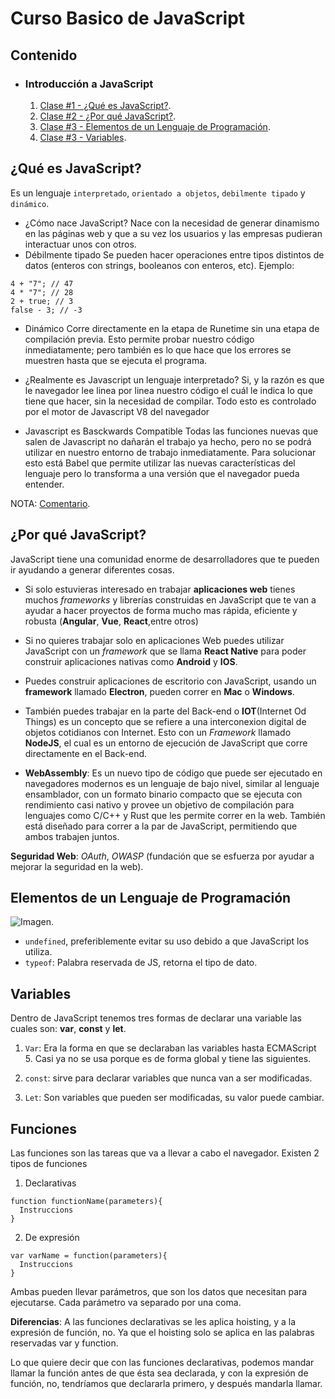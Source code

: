 # Curso Basico de JavaScript

## Contenido

- ### Introducción a JavaScript
  1. [Clase #1 - ¿Qué es JavaScript?](#¿Qué-es-JavaScript?).
  2. [Clase #2 - ¿Por qué JavaScript?](#¿Por-qué-JavaScript?).
  3. [Clase #3 - Elementos de un Lenguaje de Programación](#Elementos-de-un-Lenguaje-de-Programación).
  4. [Clase #3 - Variables](#Variables).


## ¿Qué es JavaScript?

Es un lenguaje `interpretado`, `orientado a objetos`, `debilmente tipado` y `dinámico`.

- ¿Cómo nace JavaScript?
  Nace con la necesidad de generar dinamismo en las páginas web y que a su vez los usuarios y las empresas pudieran interactuar unos con otros.
- Débilmente tipado
Se pueden hacer operaciones entre tipos distintos de datos (enteros con strings, booleanos con enteros, etc). Ejemplo:

```
4 + "7"; // 47
4 * "7"; // 28
2 + true; // 3
false - 3; // -3
```

- Dinámico
Corre directamente en la etapa de Runetime sin una etapa de compilación previa. Esto permite probar nuestro código inmediatamente; pero también es lo que hace que los errores se muestren hasta que se ejecuta el programa.

- ¿Realmente es Javascript un lenguaje interpretado?
Si, y la razón es que le navegador lee linea por linea nuestro código el cuál le indica lo que tiene que hacer, sin la necesidad de compilar. Todo esto es controlado por el motor de Javascript V8 del navegador

- Javascript es Basckwards Compatible
Todas las funciones nuevas que salen de Javascript no dañarán el trabajo ya hecho, pero no se podrá utilizar en nuestro entorno de trabajo inmediatamente. Para solucionar esto está Babel que permite utilizar las nuevas características del lenguaje pero lo transforma a una versión que el navegador pueda entender.

NOTA: [Comentario](https://platzi.com/comentario/1004606/).

## ¿Por qué JavaScript?

JavaScript tiene una comunidad enorme de desarrolladores que te pueden ir ayudando a generar diferentes cosas.

- Si solo estuvieras interesado en trabajar **aplicaciones web** tienes muchos *frameworks* y librerías construidas en JavaScript que te van a ayudar a hacer proyectos de forma mucho mas rápida, eficiente y robusta (**Angular**, **Vue**, **React**,entre otros)

- Si no quieres trabajar solo en aplicaciones Web puedes utilizar JavaScript con un *framework* que se llama **React Native** para poder construir aplicaciones nativas como **Android** y **IOS**.

- Puedes construir aplicaciones de escritorio con JavaScript, usando un **framework** llamado **Electron**, pueden correr en **Mac** o **Windows**.

- También puedes trabajar en la parte del Back-end o **IOT**(Internet Od Things) es un concepto que se refiere a una interconexion digital de objetos cotidianos con Internet. Esto con un *Framework* llamado **NodeJS**, el cual es un entorno de ejecución de JavaScript que corre directamente en el Back-end.

- **WebAssembly**: Es un nuevo tipo de código que puede ser ejecutado en navegadores modernos es un lenguaje de bajo nivel, similar al lenguaje ensamblador, con un formato binario compacto que se ejecuta con rendimiento casi nativo y provee un objetivo de compilación para lenguajes como C/C++ y Rust que les permite correr en la web. También está diseñado para correr a la par de JavaScript, permitiendo que ambos trabajen juntos.

**Seguridad Web**: *OAuth*, *OWASP* (fundación que se esfuerza por ayudar a mejorar la seguridad en la web).

## Elementos de un Lenguaje de Programación

![Imagen](https://static.platzi.com/media/user_upload/CU01112E_1-f9d2b6fc-f60c-4bf4-a61d-6bf9df36b268.jpg).

- `undefined`, preferiblemente evitar su uso debido a que JavaScript los utiliza.
- `typeof`: Palabra reservada de JS, retorna el tipo de dato.

## Variables

Dentro de JavaScript tenemos tres formas de declarar una variable las cuales son: **var**, **const** y **let**.

1. `Var`: Era la forma en que se declaraban las variables hasta ECMAScript 5. Casi ya no se usa porque es de forma global y tiene las siguientes.

2. `const`: sirve para declarar variables que nunca van a ser modificadas.

3. `Let`: Son variables que pueden ser modificadas, su valor puede cambiar.

## Funciones

Las funciones son las tareas que va a llevar a cabo el navegador. Existen 2 tipos de funciones
1. Declarativas
  ```
  function functionName(parameters){
    Instruccions
  }
  ```
2. De expresión
  ```
  var varName = function(parameters){
    Instruccions
  }
  ```
Ambas pueden llevar parámetros, que son los datos que necesitan para ejecutarse.
Cada parámetro va separado por una coma.

**Diferencias**:
A las funciones declarativas se les aplica hoisting, y a la expresión de función, no. Ya que el hoisting solo se aplica en las palabras reservadas var y function.

Lo que quiere decir que con las funciones declarativas, podemos mandar llamar la función antes de que ésta sea declarada, y con la expresión de función, no, tendríamos que declararla primero, y después mandarla llamar.